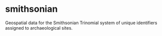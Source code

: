 # smithsonian
Geospatial data for the Smithsonian Trinomial system of unique identifiers assigned to archaeological sites.
